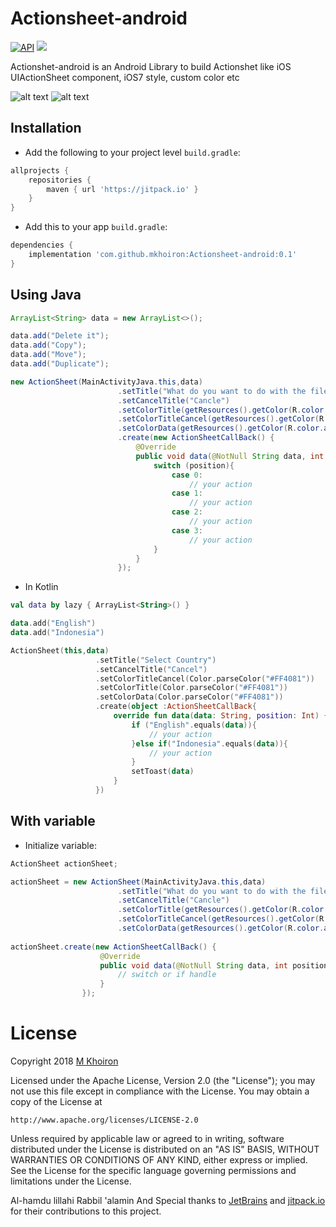 # Actionsheet-android

[![API](https://img.shields.io/badge/API-14%2B-red.svg?style=flat)](https://android-arsenal.com/api?level=14)
[![](https://jitpack.io/v/mkhoiron/Actionsheet-android.svg)](https://jitpack.io/#mkhoiron/Actionsheet-android/0.1)

Actionshet-android is an Android Library to build Actionshet like iOS UIActionSheet component, iOS7 style, custom color etc

![alt text](https://image.ibb.co/bzgpFy/mm_min.png)
![alt text](https://www.appcoda.com/wp-content/uploads/2014/05/t11_1_normal_action_sheet.jpg)

## Installation

-  Add the following to your project level `build.gradle`:
 
```gradle
allprojects {
	repositories {
		maven { url 'https://jitpack.io' }
	}
}
```
  -  Add this to your app `build.gradle`:
 
```gradle
dependencies {
	implementation 'com.github.mkhoiron:Actionsheet-android:0.1'
}
```

## Using Java

```java
ArrayList<String> data = new ArrayList<>();

data.add("Delete it");
data.add("Copy");
data.add("Move");
data.add("Duplicate");

new ActionSheet(MainActivityJava.this,data)
                        .setTitle("What do you want to do with the file")
                        .setCancelTitle("Cancle")
                        .setColorTitle(getResources().getColor(R.color.title))
                        .setColorTitleCancel(getResources().getColor(R.color.action))
                        .setColorData(getResources().getColor(R.color.action))
                        .create(new ActionSheetCallBack() {
                            @Override
                            public void data(@NotNull String data, int position) {
                                switch (position){
                                    case 0:
                                        // your action
                                    case 1:
                                        // your action
                                    case 2:
                                        // your action
                                    case 3:
                                        // your action
                                }
                            }
                        });
```
  -  In Kotlin
```kotlin
val data by lazy { ArrayList<String>() }

data.add("English")
data.add("Indonesia")

ActionSheet(this,data)
                   .setTitle("Select Country")
                   .setCancelTitle("Cancel")
                   .setColorTitleCancel(Color.parseColor("#FF4081"))
                   .setColorTitle(Color.parseColor("#FF4081"))
                   .setColorData(Color.parseColor("#FF4081"))
                   .create(object :ActionSheetCallBack{
                       override fun data(data: String, position: Int) {
                           if ("English".equals(data)){
                               // your action
                           }else if("Indonesia".equals(data)){
                               // your action
                           }
                           setToast(data)
                       }
                   })
```
  
## With variable

  -  Initialize variable:
```java
ActionSheet actionSheet;

actionSheet = new ActionSheet(MainActivityJava.this,data)
                        .setTitle("What do you want to do with the file")
                        .setCancelTitle("Cancle")
                        .setColorTitle(getResources().getColor(R.color.title))
                        .setColorTitleCancel(getResources().getColor(R.color.action))
                        .setColorData(getResources().getColor(R.color.action));
                        
actionSheet.create(new ActionSheetCallBack() {
                    @Override
                    public void data(@NotNull String data, int position) {
                        // switch or if handle
                    }
                });
```

License
=======
Copyright 2018 [M Khoiron](https://medium.com/@khoiron)

Licensed under the Apache License, Version 2.0 (the "License");
you may not use this file except in compliance with the License.
You may obtain a copy of the License at

    http://www.apache.org/licenses/LICENSE-2.0

Unless required by applicable law or agreed to in writing, software
distributed under the License is distributed on an "AS IS" BASIS,
WITHOUT WARRANTIES OR CONDITIONS OF ANY KIND, either express or implied.
See the License for the specific language governing permissions and
limitations under the License.

Al-hamdu lillahi Rabbil 'alamin And Special thanks to [JetBrains](https://github.com/JetBrains) and [jitpack.io](https://github.com/jitpack-io) for their contributions to this project.
